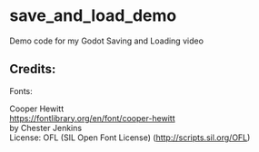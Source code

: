 # save_and_load_demo
Demo code for my Godot Saving and Loading video


Credits:
-----------
Fonts:<br>

Cooper Hewitt<br>
https://fontlibrary.org/en/font/cooper-hewitt<br>
by Chester Jenkins<br>
License: OFL (SIL Open Font License) (http://scripts.sil.org/OFL)
